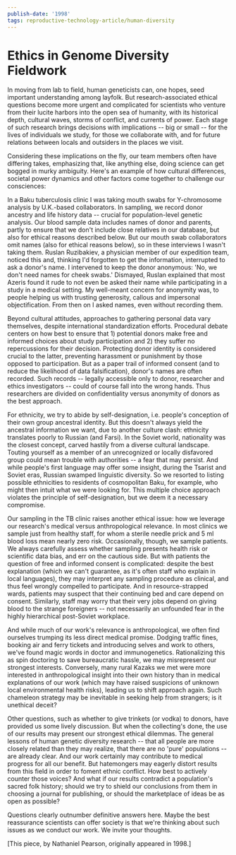 ```yaml
---
publish-date: '1998'
tags: reproductive-technology-article/human-diversity
---
```


# Ethics in Genome Diversity Fieldwork

In moving from lab to field, human geneticists can, one hopes, seed important understanding among layfolk. But research-associated ethical questions become more urgent and complicated for scientists who venture from their lucite harbors into the open sea of humanity, with its historical depth, cultural waves, storms of conflict, and currents of power. Each stage of such research brings decisions with implications -- big or small -- for the lives of individuals we study, for those we collaborate with, and for future relations between locals and outsiders in the places we visit.

Considering these implications on the fly, our team members often have differing takes, emphasizing that, like anything else, doing science can get bogged in murky ambiguity. Here's an example of how cultural differences, societal power dynamics and other factors come together to challenge our consciences:

In a Baku tuberculosis clinic I was taking mouth swabs for Y-chromosome analysis by U.K.-based collaborators. In sampling, we record donor ancestry and life history data -- crucial for population-level genetic analysis. Our blood sample data includes names of donor and parents, partly to ensure that we don't include close relatives in our database, but also for ethical reasons described below. But our mouth swab collaborators omit names (also for ethical reasons below), so in these interviews I wasn't taking them. Ruslan Ruzibakiev, a physician member of our expedition team, noticed this and, thinking I'd forgotten to get the information, interrupted to ask a donor's name. I intervened to keep the donor anonymous: 'No, we don't need names for cheek swabs.' Dismayed, Ruslan explained that most Azeris found it rude to not even be asked their name while participating in a study in a medical setting. My well-meant concern for anonymity was, to people helping us with trusting generosity, callous and impersonal objectification. From then on I asked names, even without recording them.

Beyond cultural attitudes, approaches to gathering personal data vary themselves, despite international standardization efforts. Procedural debate centers on how best to ensure that 1) potential donors make free and informed choices about study participation and 2) they suffer no repercussions for their decision. Protecting donor identity is considered crucial to the latter, preventing harassment or punishment by those opposed to participation. But as a paper trail of informed consent (and to reduce the likelihood of data falsification), donor's names are often recorded. Such records -- legally accessible only to donor, researcher and ethics investigators -- could of course fall into the wrong hands. Thus researchers are divided on confidentiality versus anonymity of donors as the best approach.

For ethnicity, we try to abide by self-designation, i.e. people's conception of their own group ancestral identity. But this doesn't always yield the ancestral information we want, due to another culture clash: ethnicity translates poorly to Russian (and Farsi). In the Soviet world, nationality was the closest concept, carved hastily from a diverse cultural landscape. Touting yourself as a member of an unrecognized or locally disfavored group could mean trouble with authorities -- a fear that may persist. And while people's first language may offer some insight, during the Tsarist and Soviet eras, Russian swamped linguistic diversity. So we resorted to listing possible ethnicities to residents of cosmopolitan Baku, for example, who might then intuit what we were looking for. This multiple choice approach violates the principle of self-designation, but we deem it a necessary compromise.

Our sampling in the TB clinic raises another ethical issue: how we leverage our research's medical versus anthropological relevance. In most clinics we sample just from healthy staff, for whom a sterile needle prick and 5 ml blood loss mean nearly zero risk. Occasionally, though, we sample patients. We always carefully assess whether sampling presents health risk or scientific data bias, and err on the cautious side. But with patients the question of free and informed consent is complicated: despite the best explanation (which we can't guarantee, as it's often staff who explain in local languages), they may interpret any sampling procedure as clinical, and thus feel wrongly compelled to participate. And in resource-strapped wards, patients may suspect that their continuing bed and care depend on consent. Similarly, staff may worry that their very jobs depend on giving blood to the strange foreigners -- not necessarily an unfounded fear in the highly hierarchical post-Soviet workplace.

And while much of our work's relevance is anthropological, we often find ourselves trumping its less direct medical promise. Dodging traffic fines, booking air and ferry tickets and introducing selves and work to others, we've found magic words in doctor and immunogenetics. Rationalizing this as spin doctoring to save bureaucratic hassle, we may misrepresent our strongest interests. Conversely, many rural Kazaks we met were more interested in anthropological insight into their own history than in medical explanations of our work (which may have raised suspicions of unknown local environmental health risks), leading us to shift approach again. Such chameleon strategy may be inevitable in seeking help from strangers; is it unethical deceit?

Other questions, such as whether to give trinkets (or vodka) to donors, have provided us some lively discussion. But when the collecting's done, the use of our results may present our strongest ethical dilemmas. The general lessons of human genetic diversity research -- that all people are more closely related than they may realize, that there are no 'pure' populations -- are already clear. And our work certainly may contribute to medical progress for all our benefit. But hatemongers may eagerly distort results from this field in order to foment ethnic conflict. How best to actively counter those voices? And what if our results contradict a population's sacred folk history; should we try to shield our conclusions from them in choosing a journal for publishing, or should the marketplace of ideas be as open as possible?

Questions clearly outnumber definitive answers here. Maybe the best reassurance scientists can offer society is that we're thinking about such issues as we conduct our work. We invite your thoughts.

[This piece, by Nathaniel Pearson, originally appeared in 1998.]
